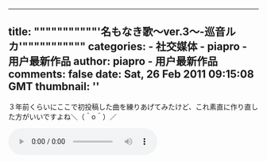 
---
title: """""""""""'名もなき歌～ver.3～-巡音ルカ'"""""""""""
categories: 
    - 社交媒体
    - piapro - 用户最新作品
author: piapro - 用户最新作品
comments: false
date: Sat, 26 Feb 2011 09:15:08 GMT
thumbnail: ''
---

<div>   
<p class="cd_dtl_cap">３年前くらいにここで初投稿した曲を練りあげてみたけど、これ素直に作り直した方がいいですよね＼（＾o＾）／</p><audio src="https://cdn.piapro.jp/mp3_a/hx/hxcf67cyyc8xaks2_20110226091508_audition.mp3" controls loop></audio>  
</div>
            
